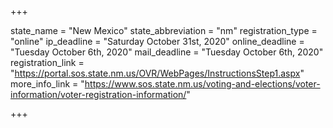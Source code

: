 +++

state_name = "New Mexico"
state_abbreviation = "nm"
registration_type = "online"
ip_deadline = "Saturday October 31st, 2020"
online_deadline = "Tuesday October 6th, 2020"
mail_deadline = "Tuesday October 6th, 2020"
registration_link = "https://portal.sos.state.nm.us/OVR/WebPages/InstructionsStep1.aspx"
more_info_link = "https://www.sos.state.nm.us/voting-and-elections/voter-information/voter-registration-information/"

+++